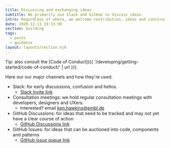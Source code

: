 ```yaml
---
title: Discussing and exchanging ideas
subtitle: We primarily use Slack and GitHub to discuss ideas.
intro: Regardless of where, we welcome contribution, ideas and constructive criticism.
date: 2020-12-11 19:33:50
section: building
tags:
  - posts
  - guidance
layout: layouts/section.njk
---
```


Tip: also consult the [Code of Conduct]({{ '/developing/getting-started/code-of-conduct/' | url }}).

Here our our major channels and how they're used.

- Slack: for early discussions, confusion and hellos.
    - [Slack invite link](https://join.slack.com/t/visual-framework/shared_invite/enQtNDAxNzY0NDg4NTY0LWFhMjEwNGY3ZTk3NWYxNWVjOWQ1ZWE4YjViZmY1YjBkMDQxMTNlNjQ0N2ZiMTQ1ZTZiMGM4NjU5Y2E0MjM3ZGQ)
- Consultation meetings: we hold regular consultation meetings with developers, designers and UXers.
    - Interested? email ken.hawkins@embl.de
- GitHub Discussions: for ideas that need to be tracked and may not yet have a clear course of action
    - [GitHub Discussions link](https://github.com/visual-framework/vf-core/discussions)
- GitHub Issues: for ideas that can be auctioned into code, components and patterns
    - [GitHub issue queue link](https://github.com/visual-framework/vf-core/issues)

